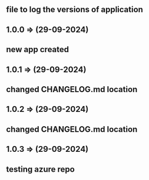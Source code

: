 ## file to log the versions of application

## 1.0.0 => (29-09-2024)
## new app created

## 1.0.1 => (29-09-2024)
## changed CHANGELOG.md location

## 1.0.2 => (29-09-2024)
## changed CHANGELOG.md location

## 1.0.3 => (29-09-2024)
## testing azure repo

